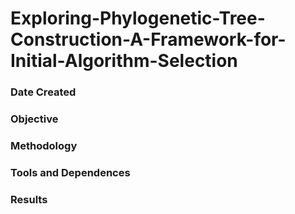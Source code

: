 # Exploring-Phylogenetic-Tree-Construction-A-Framework-for-Initial-Algorithm-Selection
### Date Created 

### Objective 


### Methodology 

### Tools and Dependences

### Results

